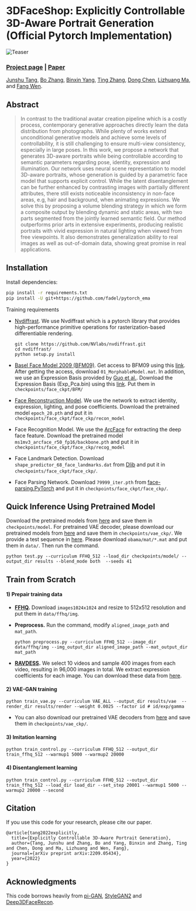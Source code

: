 # 3DFaceShop: Explicitly Controllable 3D-Aware Portrait Generation (Official Pytorch Implementation)
![Teaser](imgs/Picture1.png)
### [Project page](https://junshutang.github.io/control/index.html) |   [Paper](https://arxiv.org/pdf/2209.05434) 
<!-- <br> -->
[Junshu Tang](https://junshutang.github.io/),  [Bo Zhang](https://bo-zhang.me/), [Binxin Yang](https://orcid.org/0000-0003-4110-1986), [Ting Zhang](https://www.microsoft.com/en-us/research/people/tinzhan/), [Dong Chen](https://www.microsoft.com/en-us/research/people/doch/), [Lizhuang Ma](https://dmcv.sjtu.edu.cn/), and [Fang Wen](https://www.microsoft.com/en-us/research/people/fangwen/).
<!-- <br> -->


## Abstract
>In contrast to the traditional avatar creation pipeline which is a costly process, contemporary generative approaches directly learn the data distribution from photographs. While plenty of works extend unconditional generative models and achieve some levels of controllability, it is still challenging to ensure multi-view consistency, especially in large poses. In this work, we propose a network that generates 3D-aware portraits while being controllable according to semantic parameters regarding pose, identity, expression and illumination. Our network uses neural scene representation to model 3D-aware portraits, whose generation is guided by a parametric face model that supports explicit control. While the latent disentanglement can be further enhanced by contrasting images with partially different attributes, there still exists noticeable inconsistency in non-face areas, e.g, hair and background, when animating expressions. We solve this by proposing a volume blending strategy in which we form a composite output by blending dynamic and static areas, with two parts segmented from the jointly learned semantic field. Our method outperforms prior arts in extensive experiments, producing realistic portraits with vivid expression in natural lighting when viewed from free viewpoints. It also demonstrates generalization ability to real images as well as out-of-domain data, showing great promise in real applications. 



## Installation

Install dependencies:
```bash
pip install -r requirements.txt
pip install -U git+https://github.com/fadel/pytorch_ema
````
Training requirements
- [Nvdiffrast](https://nvlabs.github.io/nvdiffrast/). We use Nvdiffrast which is a pytorch library that provides high-performance primitive operations for rasterization-based differentiable rendering.
  ```
  git clone https://github.com/NVlabs/nvdiffrast.git
  cd nvdiffrast/
  python setup.py install
  ```
- [Basel Face Model 2009 (BFM09)](https://faces.dmi.unibas.ch/bfm/main.php?nav=1-0&id=basel_face_model).  Get access to BFM09 using this [link](https://faces.dmi.unibas.ch/bfm/main.php?nav=1-2&id=downloads). After getting the access, download `01_MorphableModel.mat`. In addition, we use an Expression Basis provided by [Guo et al.](https://github.com/Juyong/3DFace). Download the Expression Basis (Exp_Pca.bin) using this [link](https://drive.google.com/file/d/1bw5Xf8C12pWmcMhNEu6PtsYVZkVucEN6/view?usp=sharing). Put them in `checkpoints/face_ckpt/BFM/`

- [Face Reconstruction Model](https://github.com/sicxu/Deep3DFaceRecon_pytorch). We use the network to extract identity, expression, lighting, and pose coefficients. Download the pretrained model `epoch_20.pth` and put it in `checkpoints/face_ckpt/face_ckp/recon_model`

- Face Recognition Model. We use the [ArcFace](https://github.com/deepinsight/insightface) for extracting the deep face feature. Download the pretrained model `ms1mv3_arcface_r50_fp16/backbone.pth` and put it in `checkpoints/face_ckpt/face_ckp/recog_model`

- Face Landmark Detection. Download `shape_predictor_68_face_landmarks.dat` from [Dlib](https://github.com/davisking/dlib) and put it in `checkpoints/face_ckpt/face_ckp/`.

- Face Parsing Network. Download `79999_iter.pth` from [face-parsing.PyTorch](https://github.com/zllrunning/face-parsing.PyTorch) and put it in `checkpoints/face_ckpt/face_ckp/`.

## Quick Inference Using Pretrained Model
Download the pretrained models from [here](https://drive.google.com/drive/folders/1FHD6_F3RIDIyYfLRpw_ndfxG57dOlnck) and save them in `checkpoints/model`. For pretrained VAE decoder, please download our pretrained models from [here](https://drive.google.com/drive/folders/1gx3vTEXGefx14E7WDOH6B7rTYgV966Zk?usp=sharing) and save them in `checkpoints/vae_ckp/`. We provide a test sequence in [here](https://drive.google.com/drive/folders/1yxwFuMSoVbntRq13QnAGpaBkVutvppX6?usp=sharing). Please download `obama/mat/*.mat` and put them in `data/`. Then run the command.
```
python test.py --curriculum FFHQ_512 --load_dir checkpoints/model/ --output_dir results --blend_mode both  --seeds 41
```


## Train from Scratch
#### 1) Prepair training data

- **[FFHQ](https://github.com/NVlabs/ffhq-dataset).** Download `images1024x1024` and resize to 512x512 resolution and put them in `data/ffhq/img`.

- **Preprocess.** Run the command, modify `aligned_image_path` and `mat_path`. 
    ````
    python preprocess.py --curriculum FFHQ_512 --image_dir data/ffhq/img --img_output_dir aligned_image_path --mat_output_dir mat_path
    ````

- **[RAVDESS](https://zenodo.org/record/1188976#.Y0kQUHZBzmF).** We select 10 videos and sample 400 images from each video, resulting in 96,000 images in total. We extract expression coefficients for each image. You can download these data from [here](https://drive.google.com/drive/folders/1yxwFuMSoVbntRq13QnAGpaBkVutvppX6?usp=sharing).
#### 2) VAE-GAN training
```
python train_vae.py --curriculum VAE_ALL --output_dir results/vae  --render_dir results/render --weight 0.0025 --factor id # id/exp/gamma
```
- You can also download our pretrained VAE decoders from [here](https://drive.google.com/drive/folders/1gx3vTEXGefx14E7WDOH6B7rTYgV966Zk?usp=sharing) and save them in `checkpoints/vae_ckp/`. 

#### 3) Imitation learning
```
python train_control.py --curriculum FFHQ_512 --output_dir train_ffhq_512 --warmup1 5000 --warmup2 20000
```
#### 4) Disentanglement learning
```
python train_control.py --curriculum FFHQ_512 --output_dir train_ffhq_512 --load_dir load_dir --set_step 20001 --warmup1 5000 --warmup2 20000 --second
```

## Citation
If you use this code for your research, please cite our paper.
```
@article{tang2022explicitly,
  title={Explicitly Controllable 3D-Aware Portrait Generation},
  author={Tang, Junshu and Zhang, Bo and Yang, Binxin and Zhang, Ting and Chen, Dong and Ma, Lizhuang and Wen, Fang},
  journal={arXiv preprint arXiv:2209.05434},
  year={2022}
}
```

## Acknowledgments
This code borrows heavily from [pi-GAN](https://github.com/marcoamonteiro/pi-GAN), [StyleGAN2](https://github.com/NVlabs/stylegan2) and [Deep3DFaceRecon](https://github.com/sicxu/Deep3DFaceRecon_pytorch).
